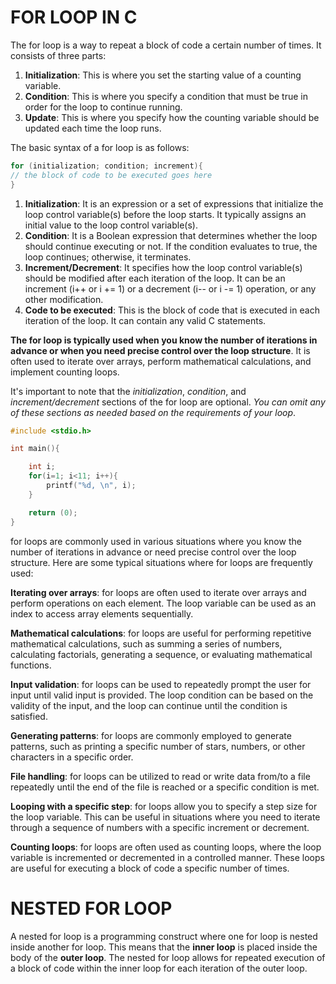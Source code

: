 # FOR LOOP IN C
The for loop is a way to repeat a block of code a certain number of times. It consists of three parts:

1. **Initialization**: This is where you set the starting value of a counting variable. 
2. **Condition**: This is where you specify a condition that must be true in order for the loop to continue running. 
3. **Update**: This is where you specify how the counting variable should be updated each time the loop runs. 


The basic syntax of a for loop is as follows:

```C
for (initialization; condition; increment){
// the block of code to be executed goes here
}
```

1. **Initialization**: It is an expression or a set of expressions that initialize the loop control variable(s) before the loop starts. It typically assigns an initial value to the loop control variable(s).
2. **Condition**: It is a Boolean expression that determines whether the loop should continue executing or not. If the condition evaluates to true, the loop continues; otherwise, it terminates.
3. **Increment/Decrement**: It specifies how the loop control variable(s) should be modified after each iteration of the loop. It can be an increment (i++ or i += 1) or a decrement (i-- or i -= 1) operation, or any other modification.
4. **Code to be executed**: This is the block of code that is executed in each iteration of the loop. It can contain any valid C statements.

__The for loop is typically used when you know the number of iterations in advance or when you need precise control over the loop structure__. It is often used to iterate over arrays, perform mathematical calculations, and implement counting loops.


It's important to note that the *initialization*, *condition*, and *increment/decrement* sections of the for loop are optional. *You can omit any of these sections as needed based on the requirements of your loop*.

```c
#include <stdio.h>

int main(){

    int i;
    for(i=1; i<11; i++){
        printf("%d, \n", i);
    }

    return (0);
}
```


for loops are commonly used in various situations where you know the number of iterations in advance or need precise control over the loop structure. Here are some typical situations where for loops are frequently used:

**Iterating over arrays**: for loops are often used to iterate over arrays and perform operations on each element. The loop variable can be used as an index to access array elements sequentially.

**Mathematical calculations**: for loops are useful for performing repetitive mathematical calculations, such as summing a series of numbers, calculating factorials, generating a sequence, or evaluating mathematical functions.

**Input validation**: for loops can be used to repeatedly prompt the user for input until valid input is provided. The loop condition can be based on the validity of the input, and the loop can continue until the condition is satisfied.

**Generating patterns**: for loops are commonly employed to generate patterns, such as printing a specific number of stars, numbers, or other characters in a specific order.

**File handling**: for loops can be utilized to read or write data from/to a file repeatedly until the end of the file is reached or a specific condition is met.

**Looping with a specific step**: for loops allow you to specify a step size for the loop variable. This can be useful in situations where you need to iterate through a sequence of numbers with a specific increment or decrement.

**Counting loops**: for loops are often used as counting loops, where the loop variable is incremented or decremented in a controlled manner. These loops are useful for executing a block of code a specific number of times.


# NESTED FOR LOOP
A nested for loop is a programming construct where one for loop is nested inside another for loop. 
This means that the __inner loop__ is placed inside the body of the __outer loop__. The nested for loop allows for repeated execution of a block of code within the inner loop for each iteration of the outer loop.